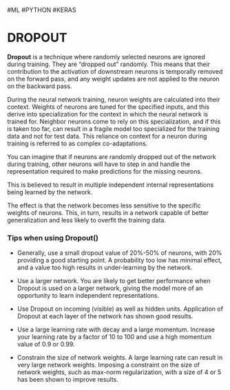#ML #PYTHON #KERAS 

# DROPOUT 

**Dropout** is a technique where randomly selected neurons are ignored during training. They are “dropped out” randomly. This means that their contribution to the activation of downstream neurons is temporally removed on the forward pass, and any weight updates are not applied to the neuron on the backward pass.

During the neural network training, neuron weights are calculated into their context.
Weights of neurons are tuned for the specified inputs, and this derive into specialization for the context in which the neural network is trained for. 
Neighbor neurons come to rely on this specialization, and if this is taken too far, can result in a fragile model too specialized for the training data and not for test data.
This reliance on context for a neuron during training is referred to as complex co-adaptations.

You can imagine that if neurons are randomly dropped out of the network during training, other neurons will have to step in and handle the representation required to make predictions for the missing neurons. 

This is believed to result in multiple independent internal representations being learned by the network.

The effect is that the network becomes less sensitive to the specific weights of neurons. This, in turn, results in a network capable of better generalization and less likely to overfit the training data.

### Tips when using Dropout()

* Generally, use a small dropout value of 20%-50% of neurons, with 20% providing a good starting point. A probability too low has minimal effect, and a value too high results in under-learning by the network.

- Use a larger network. You are likely to get better performance when Dropout is used on a larger network, giving the model more of an opportunity to learn independent representations.

- Use Dropout on incoming (visible) as well as hidden units. Application of Dropout at each layer of the network has shown good results.

- Use a large learning rate with decay and a large momentum. Increase your learning rate by a factor of 10 to 100 and use a high momentum value of 0.9 or 0.99.

- Constrain the size of network weights. A large learning rate can result in very large network weights. Imposing a constraint on the size of network weights, such as max-norm regularization, with a size of 4 or 5 has been shown to improve results.